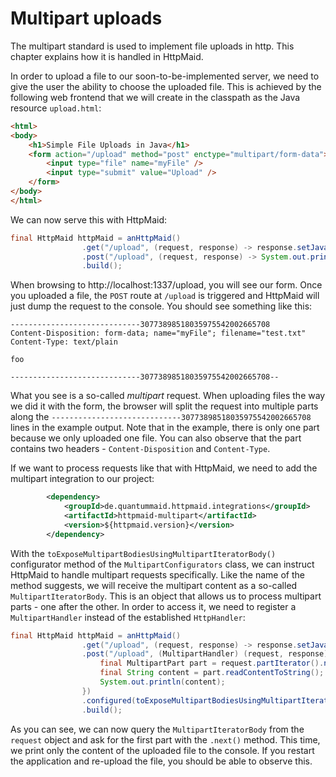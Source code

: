 # Multipart uploads
The multipart standard is used to implement file uploads in http.
This chapter explains how it is handled in HttpMaid.

In order to upload a file to our soon-to-be-implemented server, we need to give the user the
ability to choose the uploaded file. This is achieved by the following web frontend that we will create
in the classpath as the Java resource `upload.html`:

```html
<html>
<body>
	<h1>Simple File Uploads in Java</h1>
	<form action="/upload" method="post" enctype="multipart/form-data">
	    <input type="file" name="myFile" />
	    <input type="submit" value="Upload" />
	</form>
</body>
</html>
```
We can now serve this with HttpMaid:
```java
final HttpMaid httpMaid = anHttpMaid()
                .get("/upload", (request, response) -> response.setJavaResourceAsBody("upload.html"))
                .post("/upload", (request, response) -> System.out.println(request.bodyString()))
                .build();
```
When browsing to http://localhost:1337/upload, you will see our form. Once you uploaded a file,
the `POST` route at `/upload` is triggered and HttpMaid will just dump the request to the console.
You should see something like this:

```
-----------------------------30773898518035975542002665708
Content-Disposition: form-data; name="myFile"; filename="test.txt"
Content-Type: text/plain

foo

-----------------------------30773898518035975542002665708--
```

What you see is a so-called *multipart* request. When uploading files the way we did it with the form,
the browser will split the request into multiple parts along the `-----------------------------30773898518035975542002665708`
lines in the example output. Note that in the example, there is only one part because we only uploaded one file.
You can also observe that the part contains two headers - `Content-Disposition` and `Content-Type`.

If we want to process requests like that with HttpMaid, we need to add the multipart integration to our project:

```xml
        <dependency>
            <groupId>de.quantummaid.httpmaid.integrations</groupId>
            <artifactId>httpmaid-multipart</artifactId>
            <version>${httpmaid.version}</version>
        </dependency>
```
With the `toExposeMultipartBodiesUsingMultipartIteratorBody()` configurator method of the `MultipartConfigurators` class, we
can instruct HttpMaid to handle multipart requests specifically. Like the name of the method suggests, we will
receive the multipart content as a so-called `MultipartIteratorBody`. This is an object that allows us to process
multipart parts - one after the other. In order to access it, we need to register a `MultipartHandler` instead of
the established `HttpHandler`:
```java
final HttpMaid httpMaid = anHttpMaid()
                .get("/upload", (request, response) -> response.setJavaResourceAsBody("upload.html"))
                .post("/upload", (MultipartHandler) (request, response) -> {
                    final MultipartPart part = request.partIterator().next();
                    final String content = part.readContentToString();
                    System.out.println(content);
                })
                .configured(toExposeMultipartBodiesUsingMultipartIteratorBody())
                .build();
```
As you can see, we can now query the `MultipartIteratorBody` from the `request` object and
ask for the first part with the `.next()` method.
This time, we print only the content of the uploaded file to the console.
If you restart the application and re-upload the file, you should be able to observe this.
